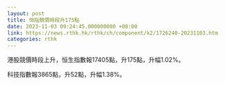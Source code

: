 ```yaml
---
layout: post
title: 恒指競價時段升175點
date: 2023-11-03 09:24:45.000000000 +08:00
link: https://news.rthk.hk/rthk/ch/component/k2/1726240-20231103.htm
categories: rthk
---
```


港股競價時段上升，恒生指數報17405點，升175點，升幅1.02%。

科技指數報3865點，升52點，升幅1.38%。
